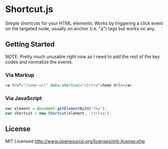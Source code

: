 Shortcut.js
======

Simple shortcuts for your HTML elements. Works by triggering a click event on the targeted node; usually on anchor (i.e. "a") tags but works on any.

Getting Started
---------------

NOTE: Pretty much unusable right now as I need to add the rest of the key codes and normalize the events.

### Via Markup

``` html
<a href="/some-url" data-shortcut="ctrl+a">Some Url></a>
```

### Via JavaScript

``` javascript
var element = document.getElementById('foo');
var shortcut = new Shortcut(element, 'ctrl+a');
```

License
------------

MIT Licensed
http://www.opensource.org/licenses/mit-license.php